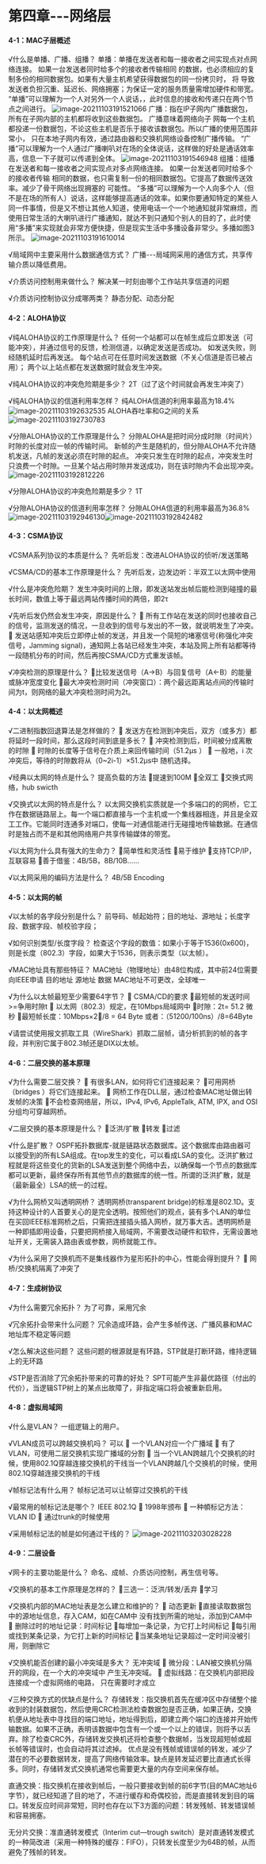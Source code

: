 #   第四章---网络层

#### 4-1：MAC子层概述

 √什么是单播、广播、组播？
单播：单播在发送者和每一接收者之间实现点对点网络连接。 如果一台发送者同时给多个的接收者传输相同 的数据，也必须相应的复制多份的相同数据包。如果有大量主机希望获得数据包的同一份拷贝时， 将 导致发送者负担沉重、延迟长、网络拥塞；为保证一定的服务质量需增加硬件和带宽。
“单播”可以理解为一个人对另外一个人说话，，此时信息的接收和传递只在两个节点之间进行。
![image-20211103191521066](04%E7%AC%AC%E5%9B%9B%E7%AB%A0%E6%80%9D%E8%80%83%E9%A2%98.assets/image-20211103191521066.png)
广播：指在IP子网内广播数据包，所有在子网内部的主机都将收到这些数据包。 广播意味着网络向子 网每一个主机都投递一份数据包，不论这些主机是否乐于接收该数据包。所以广播的使用范围非常小， 只在本地子网内有效，通过路由器和交换机网络设备控制广播传输。
“广播”可以理解为一个人通过广播喇叭对在场的全体说话，这样做的好处是通话效率高，信息一下子就可以传递到全体。
![image-20211103191546948](04%E7%AC%AC%E5%9B%9B%E7%AB%A0%E6%80%9D%E8%80%83%E9%A2%98.assets/image-20211103191546948.png)
组播：组播在发送者和每一接收者之间实现点对多点网络连接。 如果一台发送者同时给多个的接收者传输 相同的数据，也只需复制一份的相同数据包。它提高了数据传送效率。减少了骨干网络出现拥塞的 可能性。
“多播”可以理解为一个人向多个人（但不是在场的所有人）说话，这样能够提高通话的效率。如果你要通知特定的某些人同一件事情，但是又不想让其他人知道，使用电话一个一个地通知就非常麻烦，而使用日常生活的大喇叭进行广播通知，就达不到只通知个别人的目的了，此时使用“多播”来实现就会非常方便快捷，但是现实生活中多播设备非常少。多播如图3所示。
![image-20211103191610014](04%E7%AC%AC%E5%9B%9B%E7%AB%A0%E6%80%9D%E8%80%83%E9%A2%98.assets/image-20211103191610014.png)

 √局域网中主要采用什么数据通信方式？
广播---局域网采用的通信方式，共享传输介质以降低费用。

 √介质访问控制用来做什么？
解决某一时刻由哪个工作站共享信道的问题

 √介质访问控制协议分成哪两类？
静态分配、动态分配

#### 4-2：ALOHA协议

 √纯ALOHA协议的工作原理是什么？
任何一个站都可以在帧生成后立即发送（可能冲突），并通过信号的反馈，检测信道，以确定发送是否成功。
如发送失败，则经随机延时后再发送。
每个站点可在任意时间发送数据（不关心信道是否已被占用）； 两个以上站点都在发送数据时就会发生冲突。

 √纯ALOHA协议的冲突危险期是多少？
2T（过了这个时间就会再发生冲突了）

 √纯ALOHA协议的信道利用率怎样？
纯ALOHA信道的利用率最高为18.4%
![image-20211103192632535](C:%5CUsers%5C18377%5CAppData%5CRoaming%5CTypora%5Ctypora-user-images%5Cimage-20211103192632535.png)
ALOHA吞吐率和G之间的关系
![image-20211103192730783](04%E7%AC%AC%E5%9B%9B%E7%AB%A0%E6%80%9D%E8%80%83%E9%A2%98.assets/image-20211103192730783.png)

 √分隙ALOHA协议的工作原理是什么？
分隙ALOHA是把时间分成时隙（时间片）
时隙的长度对应一帧的传输时间。
新帧的产生是随机的，但分隙ALOHA不允许随机发送，凡帧的发送必须在时隙的起点。
冲突只发生在时隙的起点，冲突发生时只浪费一个时隙。一旦某个站占用时隙并发送成功，则在该时隙内不会出现冲突。
![image-20211103192812226](04%E7%AC%AC%E5%9B%9B%E7%AB%A0%E6%80%9D%E8%80%83%E9%A2%98.assets/image-20211103192812226.png)

 √分隙ALOHA协议的冲突危险期是多少？
1T

 √分隙ALOHA协议的信道利用率怎样？
分隙ALOHA信道的利用率最高为36.8%
![image-20211103192946130](04%E7%AC%AC%E5%9B%9B%E7%AB%A0%E6%80%9D%E8%80%83%E9%A2%98.assets/image-20211103192946130.png)![image-20211103192842482](04%E7%AC%AC%E5%9B%9B%E7%AB%A0%E6%80%9D%E8%80%83%E9%A2%98.assets/image-20211103192842482.png)

#### 4-3：CSMA协议

 √CSMA系列协议的本质是什么？
先听后发：改进ALOHA协议的侦听/发送策略

 √CSMA/CD的基本工作原理是什么？
先听后发，边发边听：半双工以太网中使用

 √什么是冲突危险期？
发生冲突时间的上限，即发送站发出帧后能检测到碰撞的最长时间，数值上等于最远两站传播时间的两倍，即2τ

 √先听后发仍然会发生冲突，原因是什么？
 所有工作站在发送的同时也接收自己的信号，监测发送的情况，一旦收到的信号与发出的不一致，就说明发生了冲突。
 发送站感知冲突后立即停止帧的发送，并且发一个简短的堵塞信号(称强化冲突信号，Jamming signal)，通知网上各站已经发生冲突，本站及网上所有站都等待一段随机分布的时间，然后再按CSMA/CD方式重发该帧。

 √冲突检测的原理是什么？
比较发送信号（A->B）与回复信号（A<-B）的能量或脉冲宽度变化
最大冲突检测时间（冲突窗口）：两个最远距离站点间的传输时间为t，则网络的最大冲突检测时间为2t。

#### 4-4：以太网概述

 √二进制指数回退算法是怎样做的？
 发送方在检测到冲突后，双方（或多方）都将延时一段时间，那么这段时间到底是多长？
 冲突检测到后，时间被分成离散的时隙
 时隙的长度等于信号在介质上来回传输时间（51.2μs ）
 一般地，i 次冲突后，等待的时隙数将从（0~2i-1）×51.2μs中
随机选择。

 √经典以太网的特点是什么？
提高负载的方法
提速到100M
全双工
交换式网络，hub   swicth

 √交换式以太网的特点是什么？
以太网交换机实质就是一个多端口的的网桥，它工作在数据链路层上。每一个端口都直接与一个主机或一个集线器相连，并且是全双工工作。它能同时连通多对端口，使每一对通信能进行无碰撞地传输数据。在通信时是独占而不是和其他网络用户共享传输媒体的带宽。

 √以太网为什么具有强大的生命力？
简单性和灵活性
易于维护
支持TCP/IP，互联容易
善于借鉴：4B/5B，8B/10B......

 √以太网采用的编码方法是什么？
4B/5B Encoding

#### 4-5：以太网的帧

 √以太帧的各字段分别是什么？
前导码、帧起始符；目的地址、源地址；长度字段、数据字段、帧校验字段；

 √如何识别类型/长度字段？
检查这个字段的数值：如果小于等于1536(0x600)，则是长度（802.3）字段，如果大于1536，则表示类型（以太帧）。

 √MAC地址具有那些特征？
MAC地址（物理地址）由48位构成，其中前24位需要向IEEE申请
目的地址 源地址 数据
MAC地址不可更改，全球唯一

 √为什么以太帧最短至少需要64字节？
 CSMA/CD的要求
最短帧的发送时间>=争用时隙t
 以太网（802.3）规定，在10Mbps局域网中
时隙：2t=  51.2 微秒
最短帧长度：10Mbps×2/8 = 64 Byte   或者：（51200/100ns）/8=64Byte

 √请尝试使用报文抓取工具（WireShark）抓取二层帧，请分析抓到的帧的各字段，并判别它属于802.3帧还是DIX以太帧。

#### 4-6：二层交换的基本原理

 √为什么需要二层交换？
 有很多LAN，如何将它们连接起来？
可用网桥（bridges ）将它们连接起来。
 网桥工作在DLL层，通过检查MAC地址做出转发帧的决策
不会检查网络层，所以，IPv4, IPv6, AppleTalk, ATM, IPX, and OSI 分组均可穿越网桥。

 √二层交换的基本原理是什么？
泛洪/扩散
转发
过滤

 √什么是扩散？
OSPF拓扑数据库-就是链路状态数据库。这个数据库由路由器可以接受到的所有LSA组成。在top发生的变化，可以看成LSA的变化。泛洪扩散过程就是将这些变化的货新的LSA发送到整个网络中去，以确保每一个节点的数据库都可以更新，最终保存所有其他节点的数据库的统一性。所谓的泛洪扩散，就是（最新最全）LSA的统一的过程。

 √为什么网桥又叫透明网桥？
透明网桥(transparent bridge)的标准是802.1D。支持这种设计的人首要关心的是完全透明。按照他们的观点，装有多个LAN的单位在买回IEEE标准网桥之后，只需把连接插头插入网桥，就万事大吉。透明网桥是一种即插即用设备，只要把网桥接入局域网，不需要改动硬件和软件，无需设置地址开关，无需装入路由表或参数，网桥就能工作。

 √为什么采用了交换机而不是集线器作为星形拓扑的中心，性能会得到提升？
 网桥/交换机隔离了冲突了

#### 4-7：生成树协议

 √为什么需要冗余拓扑？
为了可靠，采用冗余

 √冗余拓扑会带来什么问题？
冗余造成环路，会产生多帧传送、广播风暴和MAC地址库不稳定等问题

 √怎么解决这些问题？
这些问题的根源就是有环路，STP就是打断环路，维持逻辑上的无环路

 √STP是否消除了冗余拓扑带来的可靠的好处？
SPT可能产生非最优路径（付出的代价），当逻辑STP树上的某点出故障了，非指定端口将会被重新启用。

#### 4-8：虚拟局域网

 √什么是VLAN？
一组逻辑上的用户。

 √VLAN成员可以跨越交换机吗？
可以
 一个VLAN对应一个广播域
 有了VLAN，可使用二层交换机实现广播域的分割
 当一个VLAN跨越几个交换机的时候，使用802.1Q穿越连接交换机的干线当一个VLAN跨越几个交换机的时候，使用802.1Q穿越连接交换机的干线

 √帧标记法有什么用？
帧标记法可以让帧穿过交换机的干线

 √最常用的帧标记法是哪个？
IEEE 802.1Q
 1998年颁布
 一种幁标记方法：VLAN ID
 通过trunk的时候使用

 √采用帧标记法的帧是如何通过干线的？
![image-20211103203028228](04%E7%AC%AC%E5%9B%9B%E7%AB%A0%E6%80%9D%E8%80%83%E9%A2%98.assets/image-20211103203028228-1637915435555.png)

#### 4-9：二层设备

 √网卡的主要功能是什么？
命名、成帧、介质访问控制，再生信号等。

 √交换机的基本工作原理是怎样的？
三选一：泛洪/转发/丢弃
学习

 √交换机内部的MAC地址表是怎么建立和维护的？
 动态更新
直接读取数据包中的源地址信息，存入CAM，如在CAM中
没有找到所需的地址，添加到CAM中
 删除过时的地址记录：时间标记
每增加一条记录，为它打上时间标记
每引用或找到某条记录，为它打上新的时间标记
当某条地址记录超过一定时间没被引用，则删除它

 √交换机能否创建的最小冲突域是多大？
无冲突域
 微分段：LAN被交换机分隔开的网段，在一个大的冲突域中
产生无冲突域。
 虚拟线路：在交换机内部把段连接成一个虚拟网络的电路，
只在需要时才成立

 √三种交换方式的优缺点是什么？
存储转发：指交换机首先在缓冲区中存储整个接收到的封装数据包，然后使用CRC检测法检查数据包是否正确，如果正确，交换机便从地址表中寻找目的端口地址，地址得到后，即建立两个端口的连接并开始传输数据。如果不正确，表明该数据中包含有一个或一个以上的错误，则将予以丢弃。除了检查CRC外，存储转发交换机还将检查整个数据帧，当发现超短帧或超长帧等错误时，也会自动将其过滤掉。
优点是没有残帧或错误帧的转发，减少了潜在的不必要数据转发，提高了网络传输效率。缺点是转发延迟要比直通式长得多。同时，存储转发式交换机通常也需要更大量的内存空间来保存帧。

直通交换：指交换机在接收到帧后，一般只要接收到帧的前6字节(目的MAC地址6字节），就已经知道了目的地了，不进行缓存和奇偶校验，而是直接转发到目的端口。转发反应时间非常短，同时也存在以下3方面的问题：转发残帧、转发错误帧和容易拥塞。

无分片交换：准直通转发模式（Interim cut—trough switch）是对直通转发模式的一种简改进（采用一种特殊的缓存：FIFO），只转发长度至少为64B的帧，从而避免了残帧的转发。